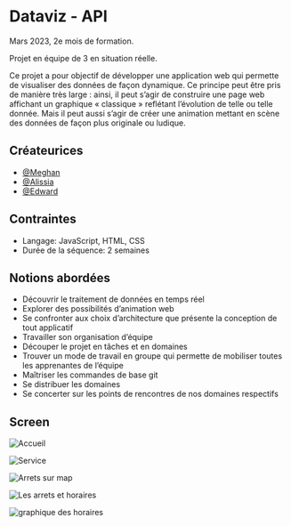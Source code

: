 
# Dataviz - API

Mars 2023, 2e mois de formation.

Projet en équipe de 3 en situation réelle. 

Ce projet a pour objectif de développer une application web qui permette de visualiser des données de façon dynamique. Ce principe peut être pris de manière très large : ainsi, il peut s’agir de construire une page web affichant un graphique « classique » reflétant l’évolution de telle ou telle donnée. Mais il peut aussi s’agir de créer une animation mettant en scène des données de façon plus originale ou ludique.
## Créateurices

- [@Meghan](https://github.com/ArayaMegh)
- [@Alissia](https://github.com/AlissiaLR)
- [@Edward](https://github.com/edwardrico)
## Contraintes

- Langage: JavaScript, HTML, CSS
- Durée de la séquence: 2 semaines

## Notions abordées

- Découvrir le traitement de données en temps réel
- Explorer des possibilités d’animation web
- Se confronter aux choix d’architecture que présente la conception de tout applicatif
- Travailler son organisation d’équipe
- Découper le projet en tâches et en domaines
- Trouver un mode de travail en groupe qui permette de mobiliser toutes les apprenantes de l’équipe
- Maîtriser les commandes de base git
- Se distribuer les domaines
- Se concerter sur les points de rencontres de nos domaines respectifs
## Screen

![Accueil](https://github.com/adatechschool/projet-collectif---dataviz-api-thebestgroup/assets/123969080/b416fc3d-3092-4b6d-a4c7-13b6c20502bf)


![Service](https://github.com/adatechschool/projet-collectif---dataviz-api-thebestgroup/assets/123969080/ba80bff5-912d-437d-9edc-08d7a7b75c07)

![Arrets sur map](https://github.com/adatechschool/projet-collectif---dataviz-api-thebestgroup/assets/123969080/18f93a46-fcdb-4408-a105-7edc2ea3790a)

![Les arrets et horaires](https://github.com/adatechschool/projet-collectif---dataviz-api-thebestgroup/assets/123969080/6a816372-d410-4aa2-9b6a-1e404d09206e)

![graphique des horaires](https://github.com/adatechschool/projet-collectif---dataviz-api-thebestgroup/assets/123969080/3f45d3a4-fe05-4790-b306-725625d3b26e)
